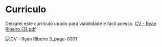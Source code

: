 # Curriculo
Deixarei este currículo upado para viabilidade e fácil acesso.
[CV - Ryan Ribeiro (3).pdf](https://github.com/RyanSRibeiro/Curr-culo/files/15286728/CV.-.Ryan.Ribeiro.3.pdf)

![CV - Ryan Ribeiro 3_page-0001](https://github.com/RyanSRibeiro/Curr-culo/assets/168230031/83b34b6d-d012-47e7-ba5e-47985cd32322)
